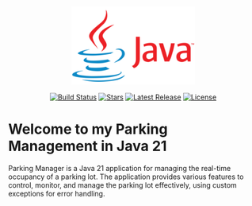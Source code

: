<p align="center"><img src="https://raw.githubusercontent.com/Carlos-93/java-parking-management/main//images/logo.png" width="250"></p>

<p align="center">
<a href="https://github.com/Carlos-93/parking-management/actions"><img src="https://github.com/Carlos-93/parking-management/workflows/tests/badge.svg" alt="Build Status"></a>
<a href="https://github.com/Carlos-93/parking-management"><img src="https://img.shields.io/github/stars/Carlos-93/parking-management" alt="Stars"></a>
<a href="https://github.com/Carlos-93/parking-management/releases"><img src="https://img.shields.io/github/release/Carlos-93/parking-management" alt="Latest Release"></a>
<a href="https://github.com/Carlos-93/parking-management/blob/main/LICENSE"><img src="https://img.shields.io/github/license/Carlos-93/parking-management" alt="License"></a>
</p>

# Welcome to my Parking Management in Java 21

Parking Manager is a Java 21 application for managing the real-time occupancy of a parking lot. 
The application provides various features to control, monitor, and manage the parking lot effectively, using custom exceptions for error handling.
